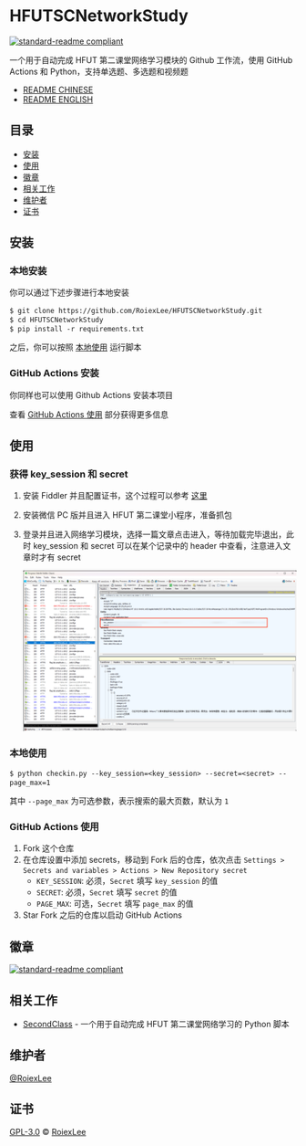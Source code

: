 # HFUTSCNetworkStudy

[![standard-readme compliant](https://img.shields.io/badge/readme%20style-standard-brightgreen.svg?style=flat-square)](https://github.com/RichardLitt/standard-readme)

一个用于自动完成 HFUT 第二课堂网络学习模块的 Github 工作流，使用 GitHub Actions 和 Python，支持单选题、多选题和视频题

- [README CHINESE](./README.md)
- [README ENGLISH](./README_EN.md)

## 目录

- [安装](#安装)
- [使用](#使用)
- [徽章](#徽章)
- [相关工作](#相关工作)
- [维护者](#维护者)
- [证书](#证书)

## 安装

### 本地安装

你可以通过下述步骤进行本地安装

```shell
$ git clone https://github.com/RoiexLee/HFUTSCNetworkStudy.git
$ cd HFUTSCNetworkStudy
$ pip install -r requirements.txt
```

之后，你可以按照 [本地使用](#本地使用) 运行脚本

### GitHub Actions 安装

你同样也可以使用 Github Actions 安装本项目

查看 [GitHub Actions 使用](#github-actions-使用) 部分获得更多信息

## 使用

### 获得 key_session 和 secret

1. 安装 Fiddler 并且配置证书，这个过程可以参考 [这里](https://zhuanlan.zhihu.com/p/410150022)
2. 安装微信 PC 版并且进入 HFUT 第二课堂小程序，准备抓包
3. 登录并且进入网络学习模块，选择一篇文章点击进入，等待加载完毕退出，此时 key_session 和 secret 可以在某个记录中的 header 中查看，注意进入文章时才有 secret

   ![image](./images/key_session_and_secret.png)

### 本地使用

```shell
$ python checkin.py --key_session=<key_session> --secret=<secret> --page_max=1
```

其中 `--page_max` 为可选参数，表示搜索的最大页数，默认为 `1`

### GitHub Actions 使用

1. Fork 这个仓库
2. 在仓库设置中添加 secrets，移动到 Fork 后的仓库，依次点击 `Settings > Secrets and variables > Actions > New Repository secret`
    - `KEY_SESSION`: 必须，`Secret` 填写 `key_session` 的值
    - `SECRET`: 必须，`Secret` 填写 `secret` 的值
    - `PAGE_MAX`: 可选，`Secret` 填写 `page_max` 的值
3. Star Fork 之后的仓库以启动 GitHub Actions

## 徽章

[![standard-readme compliant](https://img.shields.io/badge/readme%20style-standard-brightgreen.svg?style=flat-square)](https://github.com/RichardLitt/standard-readme)

## 相关工作

- [SecondClass](https://github.com/Zirconium233/SecondClass) - 一个用于自动完成 HFUT 第二课堂网络学习的 Python 脚本

## 维护者

[@RoiexLee](https://roiexlee.github.io)

## 证书

[GPL-3.0](./LICENSE) © [RoiexLee](https://roiexlee.github.io) 